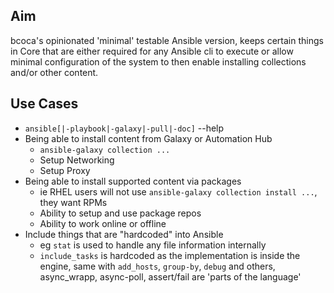 ## Aim

bcoca's opinionated 'minimal' testable Ansible version, keeps certain things in Core that are either required for any Ansible cli to execute or allow minimal configuration of the system to then enable installing collections and/or other content.

## Use Cases

* `ansible[|-playbook|-galaxy|-pull|-doc]` --help
* Being able to install content from Galaxy or Automation Hub
  * `ansible-galaxy collection ...`
  * Setup Networking
  * Setup Proxy
* Being able to install supported content via packages
  * ie RHEL users will not use `ansible-galaxy collection install ...`, they want RPMs
  * Ability to setup and use package repos
  * Ability to work online or offline
* Include things that are "hardcoded" into Ansible
  * eg `stat` is used to handle any file information internally
  * `include_tasks` is hardcoded as the implementation is inside the engine, same with `add_hosts`, `group-by`, `debug` and others, async_wrapp, async-poll, assert/fail are 'parts of the language'
